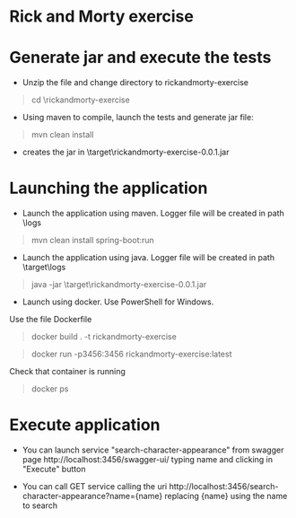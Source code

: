 # Rick and Morty exercise

# Generate jar and execute the tests

* Unzip the file and change directory to rickandmorty-exercise

>cd \rickandmorty-exercise

* Using maven to compile, launch the tests and generate jar file:

>mvn clean install

* creates the jar in \target\rickandmorty-exercise-0.0.1.jar

# Launching the application

* Launch the application using maven. Logger file will be created in path \logs

>mvn clean install spring-boot:run

* Launch the application using java. Logger file will be created in path \target\logs

>java -jar \target\rickandmorty-exercise-0.0.1.jar

* Launch using docker. Use PowerShell for Windows.

Use the file Dockerfile

> docker build . -t rickandmorty-exercise

> docker run -p3456:3456 rickandmorty-exercise:latest

Check that container is running

> docker ps

# Execute application

* You can launch service "search-character-appearance" from swagger page http://localhost:3456/swagger-ui/ typing name
and clicking in "Execute" button

* You can call GET service calling the uri http://localhost:3456/search-character-appearance?name={name}
replacing {name} using the name to search




